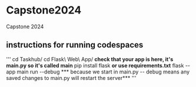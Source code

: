 # Capstone2024
Capstone 2024

## instructions for running codespaces
'''
cd Taskhub/
cd Flask\ Web\ App/
**check that your app is here, it's main.py so it's called main**
pip install flask
 **or use requirements.txt**
flask --app main run --debug
 *** because we start in main.py -- debug means any saved changes to main.py will restart the server***
 '''